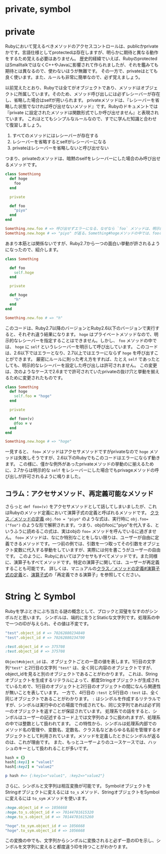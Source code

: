 private, symbol
=== 
# private

Rubyにおいて覚えるべきメソッドのアクセスコントロールは、publicかprivateかです。言語仕様としてprotectedは存在しますが、明らかに期待と異なる動作をするため覚える必要はありません。
歴史的経緯でいえば、RubyのprotectedはSmalltalkではなくC++やJavaに影響されて作られましたが、それを鑑みても期待とは異なるので、使わないほうが無難です。
その一方で、privateはとても良く使います。また、ルールも非常に簡単なので、必ず覚えましょう。

以前覚えたとおり、Rubyでは全てがオブジェクトであり、メソッドはオブジェクトに所属しています。そのため、メソッド呼び出しには必ずレシーバーが存在し、省略した場合はselfが用いられます。
privateメソッドは、『レシーバーを省略した状態でなければ呼び出せないメソッド』です。Rubyのドキュメントでは『private に設定されたメソッドは関数形式でしか呼び出せません』と表現されています。
これはとてもシンプルなルールなので、すでに学んだ知識と合わせて復習しましょう。

1. すべてのメソッドにはレシーバーが存在する
2. レシーバーを省略するとselfがレシーバーになる
3. privateはレシーバーを省略しないと呼び出せない

つまり、privateのメソッドは、暗黙のselfをレシーバーにした場合のみ呼び出せるメソッドです。

```ruby
class Somethiong
  def hoge
    foo
  end

  private

  def foo
    "piyo"
  end
end

Something.new.foo # => 呼び出せずエラーになる、なぜなら `foo` メソッドは、明示的にレシーバー `Something.new` をとっている
Something.new.hoge # => "piyo" が返る。Something#hogeメソッドの中では、fooのレシーバーを指定していない（つまり暗黙のselfがレシーバー）ため、呼び出せる。
```

あまり本筋とは関係ないですが、Ruby2.7から一つの面白い挙動が許されるようになったので、紹介します。

```ruby
class Something

  def foo
    self.hoge
  end

  private

  def hoge
    "h"
  end
end

Something.new.foo # => "h"
```

このコードは、Ruby2.7以降のバージョンとRuby2.6以下のバージョンで実行すると、それぞれ違う結果になります。
`hoge` はプライベートメソッドなので、明示的なレシーバーを指定することはできません。しかし、 `foo` メソッドの中では、 `hoge` に `self` というレシーバーを明示して呼び出しています。
このコードは、2.6以下ではエラーとなり、2.7以上ではエラーにならず `hoge` を呼び出すことができます。
厳密にルールに則った考え方をすれば、たとえ `self` であったとしても、明示的なレシーバーを設定した呼び出しは許可されません。
この変更は、次のようなケースで2.6までで許可されていたprivateの抜け穴と挙動を揃えるために変更されたものです。

```ruby
class Something
  def hoge
    self.foo = "hoge"
  end

  private

  def foo=(v)
    @foo = v
  end
end

Something.new.hoge # => "hoge"
```

一見すると、 `foo=` メソッドはアクセサメソッドですがprivateなので `hoge` メソッドは失敗しそうですが、2.6以下のRubyでもこのコードはエラーにならず動きます。
この様に、僅かな例外があったprivateメソッドの挙動のに揃えるために、2.7からは明示的な `self` をレシーバーにした場合でもprivageメソッドの呼び出しが許可されるように鳴りました。

## コラム：アクセサメソッド、再定義可能なメソッド

さらっと `def foo=(v)` をアクセサメソッドとして話してしまいましたが、これはRubyのメソッド定義において演算子式の定義と呼ばれるメソッドです。
[クラス／メソッドの定義](https://docs.ruby-lang.org/ja/master/doc/spec=2fdef.html)
`obj.foo = "piyo"` のような式は、実行時に `obj.foo=("foo")` のような形で解釈されます。つまり、objのfooに"piyo"を代入する、というふうに読めるこの式は、実はobjの `foo=` メソッドを呼んでいるに過ぎません。
`foo=` メソッドは、なにか特別なことをしない限りは、ユーザーが自由に定義できるメソッドです。一つ前の例では、引数を一つ取ってその引数をオブジェクト変数に代入する挙動をしていますが、実際には何を書こうがユーザーの自由です。
このように、Rubyにおいてはアクセサもすべてメソッドです。また同様に、演算子もすべてメソッドです。特定の演算子に関しては、ユーザーが再定義することも可能です。
詳しくは、マニュアルの[クラス／メソッドの定義#演算子式の定義](https://docs.ruby-lang.org/ja/master/doc/spec=2fdef.html#operator)と、[演算子式](https://docs.ruby-lang.org/ja/master/doc/spec=2foperator.html)の「再定義できる演算子」を参照してください。

# String と Symbol

Rubyを学ぶときにぶち当たる謎の概念として、ブロックと双璧をなすのがシンボルだと思います。
シンボルは、端的に言うとStaticな文字列です。処理系の中で一つのIDが与えられ、その値は不変です。

```ruby
"test".object_id # => 70262880234840
"test".object_id # => 70262880234700

:test.object_id # => 375708
:test.object_id # => 375708
```

`Object#object_id` は、オブジェクトごとの一意の値を表します。1行目の文字列`"test"` と2行目の文字列 `"test"` は、全く同じ内容のオブジェクトですが、object_idを見ると別のオブジェクトであることがわかります。
これは、Stringオブジェクトを生成するリテラルによって、都度Stringオブジェクトが生成されているためで、1行目のオブジェクトと2行目のオブジェクトの間になんら関連性が無いことを表しています。
一方で、4行目の `:test` と5行目の `:test` は、全く同じオブジェクトであることがわかります。 `:` はシンボルを作成するリテラルですが、シンボルは実行中のどの場面で作成されても、同じ文字列であれば必ず同一のオブジェクトを返すことが保証されています。
処理系での話をすると、シンボルはユーザーの記述するコード上では文字列のように扱われますが、処理系の中では整数として扱われてます。
この特性から、シンボルは処理系内部でのメソッド名の管理や、変数名、定数名、クラス名などあらゆる名前を管理するオブジェクトとして利用されています。メソッドを定義したときにシンボルが返るのは、これが理由です。
また、もっとユーザーよりのユースケースでは、ハッシュのキーとして扱われることが多いです。

```ruby
hash = {}
hash[:key1] = "value1"
hash[:key2] = "value2"

p hash #=> {:key1=>"value1", :key2=>"value2"}
```

さらに、シンボルと文字列は相互変換が可能です。
SymbolオブジェクトをStringオブジェクトに変えるには `to_s` メソッド、StringオブジェクトをSymbolに変えるには `to_sym` メソッドを使います。

```ruby
:hoge.object_id # => 1056668
:hoge.to_s.object_id # => 70144701615320
:hoge.to_s.object_id # => 70144701615260

"hoge".to_sym.object_id # => 1056668
"hoge".to_sym.object_id # => 1056668
```

この変換の中でも、文字列からシンボルに変換されると必ず一意のIDを示し、シンボルを文字列に変えると都度違うIDを持つことがわかります。
